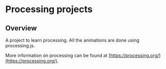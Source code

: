 # Processing projects

## Overview
A project to learn processing. All the animations are done using processing.js.

More information on processing can be found at [https://processing.org/](https://processing.org/).
